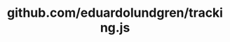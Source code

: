 ---
layout: post
title: github.com/eduardolundgren/tracking.js
categories: link
tags: [انگلیسی, گیت‌هاب, برنامه‌نویسی]
---